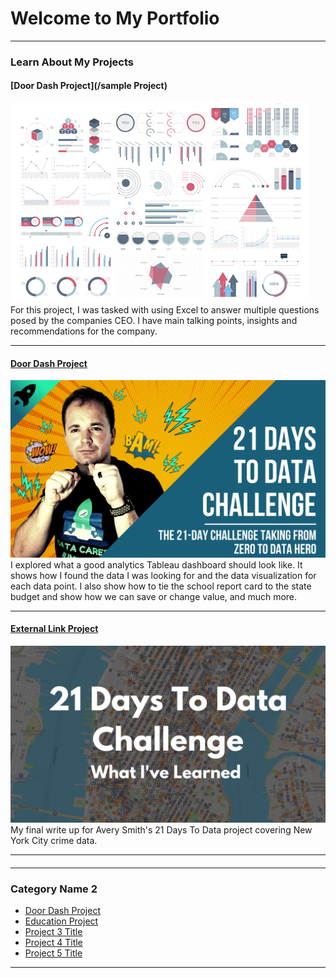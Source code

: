 # Welcome to My Portfolio

---

### Learn About My Projects

#### [Door Dash Project](/sample Project)
<img src="images/dummy_thumbnail.jpg?raw=true"/>
For this project, I was tasked with using Excel to answer multiple questions posed by the companies CEO.  I have main talking points, insights and recommendations for the company.

---
#### [Door Dash Project](https://www.linkedin.com/pulse/market-analysis-door-dash-using-excel-dan-waterstradt/?trackingId=8xNEZCqKS%2Fm93kXr0xiOlQ%3D%3D)
<img src="images/21 Days To Data Challenge.png?raw=true"/>
I explored what a good analytics Tableau dashboard should look like.  It shows how I found the data I was looking for and the data visualization for each data point.  I also show how to tie the school report card to the state budget and show how we can save or change value, and much more. 

---
#### [External Link Project](https://www.linkedin.com/pulse/massachusetts-school-report-card-dan-waterstradt/)
[<img src="images/21 Days To Data Challenge What I've Learned Cover.png?raw=true"/>](https://www.linkedin.com/pulse/what-i-learned-21-days-data-avery-smith)
My final write up for Avery Smith's 21 Days To Data project covering New York City crime data. 


---
#### 

---

### Category Name 2

- [Door Dash Project](https://www.linkedin.com/pulse/market-analysis-door-dash-using-excel-dan-waterstradt/?trackingId=8xNEZCqKS%2Fm93kXr0xiOlQ%3D%3D)
- [Education Project](https://www.linkedin.com/pulse/massachusetts-school-report-card-dan-waterstradt/)
- [Project 3 Title](http://example.com/)
- [Project 4 Title](http://example.com/)
- [Project 5 Title](http://example.com/)

---




